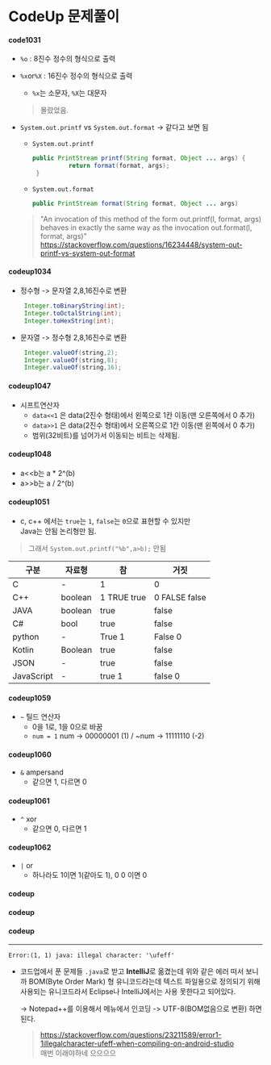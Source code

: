 # CodeUp 문제풀이


#### code1031
 - `%o` : 8진수 정수의 형식으로 출력
 - `%x`or`%X` : 16진수 정수의 형식으로 출력
   - `%x`는 소문자,  `%X`는 대문자
   > 몰랐었음.
 
 - `System.out.printf` vs `System.out.format` -> 같다고 보면 됨
   - `System.out.printf`
     ```java
     public PrintStream printf(String format, Object ... args) {
               return format(format, args);
      }
     ```
   - `System.out.format`
     ```java
     public PrintStream format(String format, Object ... args)
     ```
   > "An invocation of this method of the form out.printf(l, format, args) behaves in exactly the same way as the invocation  out.format(l, format, args)"  
   > https://stackoverflow.com/questions/16234448/system-out-printf-vs-system-out-format

#### codeup1034
 - 정수형 -> 문자열 2,8,16진수로 변환
   ```java
    Integer.toBinaryString(int);
    Integer.toOctalString(int);
    Integer.toHexString(int);
   ```

 - 문자열 -> 정수형 2,8,16진수로 변환
   ```java
    Integer.valueOf(string,2);
    Integer.valueOf(string,8);
    Integer.valueOf(string,16);
   ```
   
#### codeup1047
 - 시프트연산자
   - `data<<1` 은 data(2진수 형태)에서 왼쪽으로 1칸 이동(맨 오른쪽에서 0 추가)   
   - `data>>1` 은 data(2진수 형태)에서 오른쪽으로 1칸 이동(맨 왼쪽에서 0 추가)
   - 범위(32비트)를 넘어가서 이동되는 비트는 삭제됨.
   
#### codeup1048
 - a<<b는 a * 2^(b)
 - a>>b는 a / 2^(b)
 
#### codeup1051  
 - c, c++ 에서는 `true`는 `1`, `false`는 `0`으로 표현할 수 있지만  
 Java는 안됨 논리형만 됨.
 > 그래서 `System.out.printf("%b",a>b);` 안됨
 
  구분 | 자료형 | 참 | 거짓
  --- | --- | --- | ---
  C | - | 1 | 0 
  C++ | boolean | 1 TRUE true | 0 FALSE false
  JAVA | boolean | true | false
  C# | bool | true | false
  python | - | True 1 | False 0
  Kotlin | Boolean | true | false
  JSON | - | true | false
  JavaScript | - | true 1 | false 0

#### codeup1059
 - `~` 틸드 연산자
   - 0을 1로, 1을 0으로 바꿈
   - `num = 1` num -> 00000001 (1) / ~num -> 11111110 (-2)
   
#### codeup1060
 - `&` ampersand
   - 같으면 1, 다르면 0
#### codeup1061
 - `^` xor
   - 같으면 0, 다르면 1
#### codeup1062
 - `|` or
   - 하나라도 1이면 1(같아도 1), 0 0 이면 0 
#### codeup  
#### codeup  
#### codeup   

---

`Error:(1, 1) java: illegal character: '\ufeff'`
  - 코드업에서 푼 문제들 `.java`로 받고 **IntelliJ**로 옮겼는데 위와 같은 에러 떠서 보니까
    BOM(Byte Order Mark) 형 유니코드라는데 텍스트 파일용으로 정의되기 위해 사용되는 유니코드라서 Eclipse나 IntelliJ에서는 사용 못한다고 되어있다.

    -> Notepad++를 이용해서 메뉴에서 인코딩 -> UTF-8(BOM없음으로 변환) 하면 된다.

    > https://stackoverflow.com/questions/23211589/error1-1illegalcharacter-ufeff-when-compiling-on-android-studio  
    > 매번 이래야하네 으으으으
